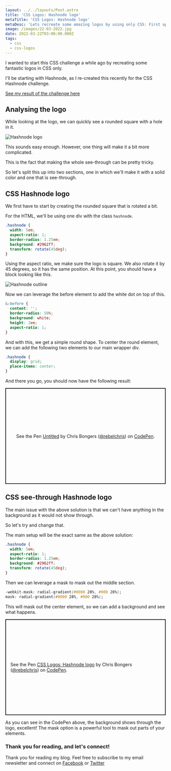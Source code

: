 ```yaml
---
layout: ../../layouts/Post.astro
title: 'CSS Logos: Hashnode logo'
metaTitle: 'CSS Logos: Hashnode logo'
metaDesc: 'Lets recreate some amazing logos by using only CSS: First up Hashnode'
image: /images/22-03-2022.jpg
date: 2022-03-22T03:00:00.000Z
tags:
  - css
  - css-logos
---
```


I wanted to start this CSS challenge a while ago by recreating some fantastic logos in CSS only.

I'll be starting with Hashnode, as I re-created this recently for the CSS Hashnode challenge.

[See my result of the challenge here](https://daily-dev-tips.pages.dev/posts/hashnode-is-taking-over-the-world/)

## Analysing the logo

While looking at the logo, we can quickly see a rounded square with a hole in it.

![Hashnode logo](https://cdn.hashnode.com/res/hashnode/image/upload/v1647152709324/BgqHEiR8w.png)

This sounds easy enough.
However, one thing will make it a bit more complicated.

This is the fact that making the whole see-through can be pretty tricky.

So let's split this up into two sections, one in which we'll make it with a solid color and one that is see-through.

## CSS Hashnode logo

We first have to start by creating the rounded square that is rotated a bit.

For the HTML, we'll be using one div with the class `hashnode`.

```css
.hashnode {
  width: 5em;
  aspect-ratio: 1;
  border-radius: 1.25em;
  background: #2962ff;
  transform: rotate(45deg);
}
```

Using the aspect ratio, we make sure the logo is square. We also rotate it by 45 degrees, so it has the same position.
At this point, you should have a block looking like this.

![Hashnode outline](https://cdn.hashnode.com/res/hashnode/image/upload/v1647153158198/ocqpgbvWV.png)

Now we can leverage the before element to add the white dot on top of this.

```css
&:before {
  content: '';
  border-radius: 50%;
  background: white;
  height: 2em;
  aspect-ratio: 1;
}
```

And with this, we get a simple round shape. To center the round element, we can add the following two elements to our main wrapper div.

```css
.hashnode {
  display: grid;
  place-items: center;
}
```

And there you go, you should now have the following result:

<p class="codepen" data-height="300" data-default-tab="result" data-slug-hash="yLpLKPG" data-user="rebelchris" style="height: 300px; box-sizing: border-box; display: flex; align-items: center; justify-content: center; border: 2px solid; margin: 1em 0; padding: 1em;">
  <span>See the Pen <a href="https://codepen.io/rebelchris/pen/yLpLKPG">
  Untitled</a> by Chris Bongers (<a href="https://codepen.io/rebelchris">@rebelchris</a>)
  on <a href="https://codepen.io">CodePen</a>.</span>
</p>
<script async defer src="https://cpwebassets.codepen.io/assets/embed/ei.js"></script>

## CSS see-through Hashnode logo

The main issue with the above solution is that we can't have anything in the background as it would not show through.

So let's try and change that.

The main setup will be the exact same as the above solution:

```css
.hashnode {
  width: 5em;
  aspect-ratio: 1;
  border-radius: 1.25em;
  background: #2962ff;
  transform: rotate(45deg);
}
```

Then we can leverage a mask to mask out the middle section.

```css
-webkit-mask: radial-gradient(#0000 28%, #000 28%);
mask: radial-gradient(#0000 28%, #000 28%);
```

This will mask out the center element, so we can add a background and see what happens.

<p class="codepen" data-height="300" data-default-tab="result" data-slug-hash="MWrWVQL" data-user="rebelchris" style="height: 300px; box-sizing: border-box; display: flex; align-items: center; justify-content: center; border: 2px solid; margin: 1em 0; padding: 1em;">
  <span>See the Pen <a href="https://codepen.io/rebelchris/pen/MWrWVQL">
  CSS Logos: Hashnode logo</a> by Chris Bongers (<a href="https://codepen.io/rebelchris">@rebelchris</a>)
  on <a href="https://codepen.io">CodePen</a>.</span>
</p>
<script async defer src="https://cpwebassets.codepen.io/assets/embed/ei.js"></script>

As you can see in the CodePen above, the background shows through the logo, excellent!
The mask option is a powerful tool to mask out parts of your elements.

### Thank you for reading, and let's connect!

Thank you for reading my blog. Feel free to subscribe to my email newsletter and connect on [Facebook](https://www.facebook.com/DailyDevTipsBlog) or [Twitter](https://twitter.com/DailyDevTips1)
